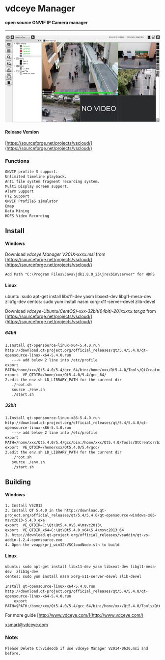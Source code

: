 # vdceye Manager #
#### open source ONVIF IP Camera manager ####

----------
![](https://github.com/xsmart/ve-img/raw/master/snapshot/20141203.png)

#### Release Version ####
[https://sourceforge.net/projects/vscloud/](https://sourceforge.net/projects/vscloud/)

### Functions ###
	ONVIF profile S support.
    Unlimited timeline playback.
	Anti file system fragment recording system.
	Multi Display screen support.
	Alarm Support
	PTZ Support
	ONVIF ProfileS simulator
	Emap
	Data Mining
	HDFS Video Recording

## Install ##
#### Windows ####
Download *vdceye Manager V201X-xxxx.msi*  from 
[https://sourceforge.net/projects/vscloud/](https://sourceforge.net/projects/vscloud/) 

    Add Path "C:\Program Files\Java\jdk1.8.0_25\jre\bin\server" for HDFS

#### Linux ####
ubuntu: sudo apt-get install libx11-dev yasm libxext-dev libgl1-mesa-dev  zlib1g-dev
centos: sudo yum install nasm xorg-x11-server-devel zlib-devel

Download *vdceye-Ubuntu(CentOS)-xxx-32bit(64bit)-201xxxxx.tar.gz*  from
[https://sourceforge.net/projects/vscloud/](https://sourceforge.net/projects/vscloud/)

##### 64bit #####
	1.Install qt-opensource-linux-x64-5.4.0.run 
	http://download.qt-project.org/official_releases/qt/5.4/5.4.0/qt-opensource-linux-x64-5.4.0.run 
	   ---> add below 2 line into /etc/profile
	export  PATH=/home/xxx/Qt5.4.0/5.4/gcc_64/bin:/home/xxx/Qt5.4.0/Tools/QtCreator/bin/:$PATH
	export  VE_QTDIR=/home/xxx/Qt5.4.0/5.4/gcc_64/
	2.edit the env.sh LD_LIBRARY_PATH for the current dir
	   ./root.sh
	   source ./env.sh
	   ./start.sh
		
##### 32bit #####
	1.Install qt-opensource-linux-x86-5.4.0.run 
	http://download.qt-project.org/official_releases/qt/5.4/5.4.0/qt-opensource-linux-x86-5.4.0.run 
	   ---> add below 2 line into /etc/profile
	export  PATH=/home/xxx/Qt5.4.0/5.4/gcc/bin:/home/xxx/Qt5.4.0/Tools/QtCreator/bin/:$PATH
	export  VE_QTDIR=/home/xxx/Qt5.4.0/5.4/gcc/
	2.edit the env.sh LD_LIBRARY_PATH for the current dir
	   ./root.sh
	   source ./env.sh
	   ./start.sh
	
## Building ##
#### Windows ####
	1. Install VS2013
	2. Install QT 5.4.0 in the http://download.qt-project.org/official_releases/qt/5.4/5.4.0/qt-opensource-windows-x86-msvc2013-5.4.0.exe
	export  VE_QTDIR=C:\Qt\Qt5.4.0\5.4\msvc2013\
	export  VE_QTDIR_x64=C:\Qt\Qt5.4.0_x64\5.4\msvc2013_64
	3. http://download.qt-project.org/official_releases/vsaddin/qt-vs-addin-1.2.4-opensource.exe
	4. Open the veapp\prj_win32\VSCloudNode.sln to build

#### Linux ####
	ubuntu: sudo apt-get install libx11-dev yasm libxext-dev libgl1-mesa-dev  zlib1g-dev
	centos: sudo yum install nasm xorg-x11-server-devel zlib-devel
	
	Install qt-opensource-linux-x64-5.4.0.run
	http://download.qt-project.org/official_releases/qt/5.4/5.4.0/qt-opensource-linux-x64-5.4.0.run
		export  PATH=$PATH:/home/xxx/Qt5.4.0/5.4/gcc_64/bin:/home/xxx/Qt5.4.0/Tools/QtCreator/bin/

For more guide
[http://www.vdceye.com/](http://www.vdceye.com/)

[xsmart@vdceye.com](xsmart@vdceye.com)

### Note: ###
	Please Delete C:\videodb if use vdceye Manager V2014-0630.msi and before.
		


		

